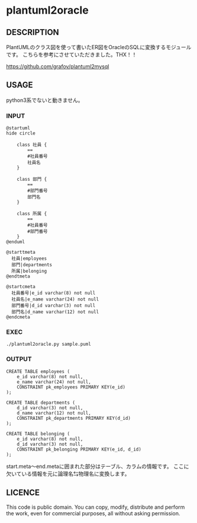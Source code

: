 # plantuml2oracle

## DESCRIPTION
PlantUMLのクラス図を使って書いたER図をOracleのSQLに変換するモジュールです。
こちらを参考にさせていただきました。THX！！

https://github.com/grafov/plantuml2mysql

## USAGE
python3系でないと動きません。

### INPUT
```
@startuml
hide circle

    class 社員 {
        ==
        #社員番号
        社員名
    }

    class 部門 {
        ==
        #部門番号
        部門名
    }

    class 所属 {
        ==
        #社員番号
        #部門番号
    }
@enduml

@starttmeta
  社員|employees
  部門|departments
  所属|belonging
@endtmeta

@startcmeta
  社員番号|e_id varchar(8) not null
  社員名|e_name varchar(24) not null
  部門番号|d_id varchar(3) not null
  部門名|d_name varchar(12) not null
@endcmeta
```
### EXEC
```
./plantuml2oracle.py sample.puml
```

### OUTPUT
```
CREATE TABLE employees (
	e_id varchar(8) not null,
	e_name varchar(24) not null,
	CONSTRAINT pk_employees PRIMARY KEY(e_id)
);

CREATE TABLE departments (
	d_id varchar(3) not null,
	d_name varchar(12) not null,
	CONSTRAINT pk_departments PRIMARY KEY(d_id)
);

CREATE TABLE belonging (
	e_id varchar(8) not null,
	d_id varchar(3) not null,
	CONSTRAINT pk_belonging PRIMARY KEY(e_id, d_id)
);
```

start.meta〜end.metaに囲まれた部分はテーブル、カラムの情報です。
ここに欠いている情報を元に論理名⇆物理名に変換します。

## LICENCE
This code is public domain. You can copy, modify, distribute and perform the work,
even for commercial purposes, all without asking permission.
